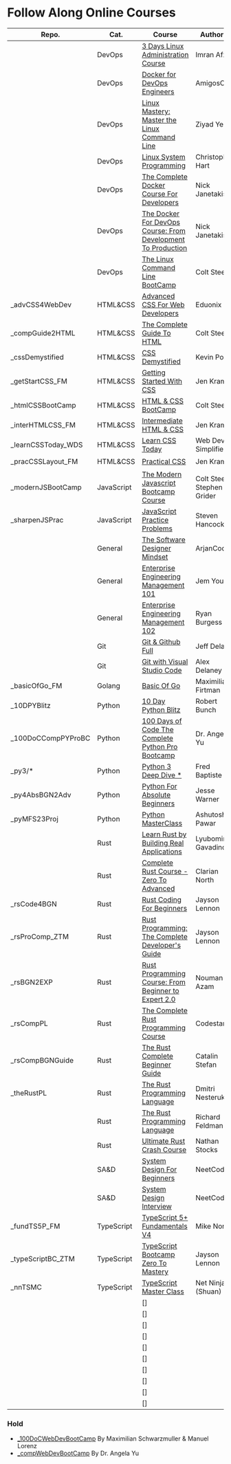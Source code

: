 # Follow Along Online Courses

| Repo.             |  Cat.  |  Course                                                                                                      |  Author(s)                 | Status |
|-------------------|--------|--------------------------------------------------------------------------------------------------------------|----------------------------|--------|
|                   | DevOps | [3 Days Linux Administration Course](https://www.udemy.com/course/perfect-3-days-linux-course/)              | Imran Afzal                | ✔️ |
|                   | DevOps | [Docker for DevOps Engineers](https://www.amigoscode.dev/courses/docker)                                     | AmigosCode                 | ✔️ |
|                   | DevOps | [Linux Mastery: Master the Linux Command Line](https://www.udemy.com/course/linux-mastery/)                  | Ziyad Yehia                | ✔️ |
|                   | DevOps | [Linux System Programming](https://www.pluralsight.com/courses/linux-systems-programming-2022/)              | Christopher Hart           | 🚧 |
|                   | DevOps | [The Complete Docker Course For Developers](https://diveintodocker.com/)                                     | Nick Janetakis             | ✔️ |
|                   | DevOps | [The Docker For DevOps Course: From Development To Production](https://www.udemy.com/course/the-docker-for-devops-course-from-development-to-production/)                                                                               | Nick Janetakis             | ✔️ |
|                   | DevOps | [The Linux Command Line BootCamp](https://www.udemy.com/course/the-linux-command-line-bootcamp/)             | Colt Steele                | 🚧 |      
| _advCSS4WebDev    | HTML&CSS  | [Advanced CSS For Web Developers](https://www.udemy.com/course/advanced-css-for-web-developers/)          | Eduonix                    | ✔️ |
| _compGuide2HTML   | HTML&CSS  | [The Complete Guide To HTML](https://www.udemy.com/course/the-complete-guide-to-html/)                    | Colt Steele                | ✔️ |
| _cssDemystified   | HTML&CSS  | [CSS Demystified](https://cssdemystified/)                                                                | Kevin Powell               | 🚧 |
| _getStartCSS_FM   | HTML&CSS  | [Getting Started With CSS](https://gettingstartedwith.css.education/)                                     | Jen Kramer                 | ✔️ |
| _htmlCSSBootCamp  | HTML&CSS  | [HTML & CSS BootCamp](https://www.udemy.com/course/html-and-css-bootcamp/)                                | Colt Steele                | ✔️ |
| _interHTMLCSS_FM  | HTML&CSS  | [Intermediate HTML & CSS](https://semantics-selectors.css.education/)                                     | Jen Kramer                 | ✔️ |
| _learnCSSToday_WDS| HTML&CSS  | [Learn CSS Today](https://courses.webdevsimplified.com/learn-css-today/)                                  | Web Dev Simplified         | ✔️ |
| _pracCSSLayout_FM | HTML&CSS  | [Practical CSS](https://practical.css.education/)                                                         | Jen Kramer                 | ✔️ |
| _modernJSBootCamp | JavaScript| [The Modern Javascript Bootcamp Course](https://www.udemy.com/course/javascript-beginners-complete-tutorial/) | Colt Steele & Stephen Grider | 🚧 |
| _sharpenJSPrac    | JavaScript| [JavaScript Practice Problems](https://www.udemy.com/course/javascript-practice-problems-sharpen-your-skills/)| Steven Hancock         | ✔️ |
|                   | General| [The Software Designer Mindset](https://www.arjancodes.com/mindset)                                          | ArjanCodes                 | 🚧 |
|                   | General| [Enterprise Engineering Management 101](https://frontendmasters.com/courses/intro-management/)               | Jem Young                  | ✔️ |
|                   | General| [Enterprise Engineering Management 102](https://frontendmasters.com/courses/engineering-management/)         | Ryan Burgess               | ✔️ |
|                   | Git    | [Git & Github Full](https://fireship.io/courses/git/)                                                        | Jeff Delaney               | ✔️ |
|                   | Git    | [Git with Visual Studio Code](https://www.udemy.com/course/git-with-visual-studio-code/)                     | Alex Delaney               | ✔️ |
| _basicOfGo_FM     | Golang | [Basic Of Go](https://frontendmasters.com/courses/go-basics/)                                                | Maximiliano Firtman        | ✔️ |
| _10DPYBlitz       | Python | [10 Day Python Blitz](https://www.udemy.com/course/10-day-python-blitz-learn-python-2023/)                   | Robert Bunch               | 🚧 |
| _100DoCCompPYProBC| Python | [100 Days of Code The Complete Python Pro Bootcamp](https://www.udemy.com/course/100-days-of-code/)          | Dr. Angela Yu              | 🚧 |
| _py3/*            | Python | [Python 3 Deep Dive *](https://www.udemy.com/course/python3-fundamentals/)                                   | Fred Baptiste              | 🚧 |
| _py4AbsBGN2Adv    | Python | [Python For Absolute Beginners](https://www.udemy.com/course/python-for-absolute-beginners-2023-beginner-to-advanced)    | Jesse Warner   | ✔️ |
| _pyMFS23Proj      | Python | [Python MasterClass](https://www.udemy.com/course/python-masterclass-course/)                                | Ashutosh Pawar             | ✔️ |
|                   | Rust   | [Learn Rust by Building Real Applications](https://www.udemy.com/course/rust-fundamentals/)                  | Lyubomir Gavadinov         | ✔️ |
|                   | Rust   | [Complete Rust Course - Zero To Advanced](https://www.udemy.com/course/complete-rust-course-zero-to-master/) | Clarian North              | ✔️ |
| _rsCode4BGN       | Rust   | [Rust Coding For Beginners](https://www.udemy.com/course/rust-coding-for-beginners/)                         | Jayson Lennon              | ✔️ |
| _rsProComp_ZTM    | Rust   | [Rust Programming: The Complete Developer's Guide](https://zerotomastery.io/courses/learn-rust/)             | Jayson Lennon              | ✔️ |
| _rsBGN2EXP        | Rust   | [Rust Programming Course: From Beginner to Expert 2.0](https://www.udemy.com/course/rust-programming-master-class-from-beginner-to-expert/)                                                                                     | Nouman Azam                | ✔️ |
| _rsCompPL         | Rust   | [The Complete Rust Programming Course](https://www.udemy.com/course/rust-programming-the-complete-guide/)    | Codestars                  | ✔️ |
| _rsCompBGNGuide   | Rust   | [The Rust Complete Beginner Guide](https://www.udemy.com/course/rustaceans/)                                 | Catalin Stefan             | ✔️ |
| _theRustPL        | Rust   | [The Rust Programming Language](https://www.udemy.com/course/rust-lang/)                                     | Dmitri Nesteruk            | ✔️ |
|                   | Rust   | [The Rust Programming Language](https://frontendmasters.com/courses/rust/)                                   | Richard Feldman            | ✔️ |
|                   | Rust   | [Ultimate Rust Crash Course](https://www.udemy.com/course/ultimate-rust-crash-course/)                       | Nathan Stocks              | ✔️ |
|                   | SA&D   | [System Design For Beginners](https://neetcode.io/courses/system-design-for-beginners/0)                     | NeetCodeIO                 | ✔️ |
|                   | SA&D   | [System Design Interview](https://neetcode.io/courses/system-design-interview/0)                             | NeetCodeIO                 | ✔️ |
| _fundTS5P_FM      | TypeScript | [TypeScript 5+ Fundamentals V4](https://frontendmasters.com/courses/typescript-v4/)                      | Mike North                 | ✔️ |
| _typeScriptBC_ZTM | TypeScript | [TypeScript Bootcamp Zero To Mastery](https://zerotomastery.io/courses/typescript-bootcamp/)             | Jayson Lennon              | ✔️ |
| _nnTSMC           | TypeScript | [TypeScript Master Class](https://netninja.dev/p/typescript-masterclass)                                 | Net Ninja (Shuan)          | ✔️ |
|                   |        | []                                                                                                           |                            | 🚧 |
|                   |        | []                                                                                                           |                            | 🚧 |
|                   |        | []                                                                                                           |                            | 🚧 |
|                   |        | []                                                                                                           |                            | 🚧 |
|                   |        | []                                                                                                           |                            | 🚧 |
|                   |        | []                                                                                                           |                            | 🚧 |
|                   |        | []                                                                                                           |                            | 🚧 |
|                   |        | []                                                                                                           |                            | 🚧 |
|                   |        | []                                                                                                           |                            | 🚧 |
|                   |        | []                                                                                                           |                            | 🚧 |




### Hold
- [_100DoCWebDevBootCamp](https://www.udemy.com/course/100-days-of-code-web-development-bootcamp/)      By Maximilian Schwarzmuller & Manuel Lorenz
- [_compWebDevBootCamp](https://www.udemy.com/course/the-complete-web-development-bootcamp/)         By Dr. Angela Yu